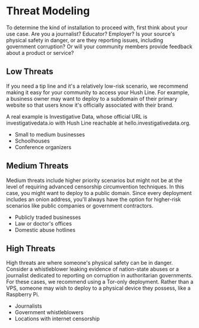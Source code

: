 # Threat Modeling

To determine the kind of installation to proceed with, first think about your use case. Are you a journalist? Educator? Employer? Is your source's physical safety in danger, or are they reporting issues, including government corruption? Or will your community members provide feedback about a product or service? 

## Low Threats

If you need a tip line and it's a relatively low-risk scenario, we recommend making it easy for your community to access your Hush Line. For example, a business owner may want to deploy to a subdomain of their primary website so that users know it's officially associated with their brand. 

A real example is Investigative Data, whose official URL is investigativedata.io with Hush Line reachable at hello.investigativedata.org.

- Small to medium businesses
- Schoolhouses
- Conference organizers

## Medium Threats

Medium threats include higher priority scenarios but might not be at the level of requiring advanced censorship circumvention techniques. In this case, you might want to deploy to a public domain. Since every deployment includes an onion address, you'll always have the option for higher-risk scenarios like public companies or government contractors.

- Publicly traded businesses
- Law or doctor's offices
- Domestic abuse hotlines

## High Threats

High threats are where someone's physical safety can be in danger. Consider a whistleblower leaking evidence of nation-state abuses or a journalist dedicated to reporting on corruption in authoritarian governments. For these cases, we recommend using a Tor-only deployment. Rather than a VPS, someone may wish to deploy to a physical device they possess, like a Raspberry Pi.

- Journalists
- Government whistleblowers
- Locations with internet censorship
